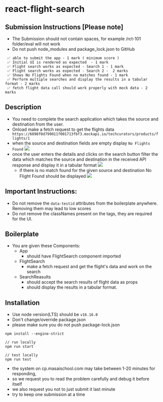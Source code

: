 # react-flight-search

## Submission Instructions [Please note]


- The Submission should not contain spaces, for example /rct-101 folder/eval will not work
- Do not push node_modules and package_lock.json to GitHub

```
 ✅ able to submit the app - 1 mark ( minimum score )
 ✅ Initial UI is rendered as expected  - 1 mark
 ✅ Flight search works as expected - Search 1 - 1 mark
 ✅ Flight search works as expected - Search 2 -  2 marks
 ✅ Shows No Flights Found when no matches found - 1 mark
 ✅ Perform multiple searches and display the results in a tabular format - 2 marks
 ✅ fetch flight data call should work properly with mock data - 2 marks
```

## Description

- You need to complete the search application which takes the source and destination from the user.
- Onload make a fetch request to get the flights data
  ` https://6098f0d799011f001713fbf3.mockapi.io/techcurators/products/flights/1`
- when the source and destination fields are empty display `No Flights Found`
  ![](https://i.imgur.com/mox1Bux.png)
- once the user enters the details and clicks on the search button filter the data which matches the source and destination in the received API response and display it in a tabular format
  ![](https://i.imgur.com/KSJrG06.png)
  - if there is no match found for the given source and destination No Flight Found should be displayed
    ![](https://i.imgur.com/YUw4lS0.png)

## Important Instructions:

- Do not remove the `data-testid` attributes from the boilerplate anywhere. Removing them may lead to low scores
- Do not remove the classNames present on the tags, they are required for the UI.

## Boilerplate

- You are given these Components:
  - App
    - should have FlightSearch component imported
  - FlightSearch
    - make a fetch request and get the flight's data and work on the search
  - SearchReasults
    - should accept the search results of flight data as props
    - should display the results in a tabular format.

## Installation

- Use node version(LTS) should be `v16.16.0`
- Don't change/override package.json
- please make sure you do not push package-lock.json

```
npm install --engine-strict

// run locally
npm run start

// test locally
npm run test

```

- the system on cp.masaischool.com may take between 1-20 minutes for responding,
- so we request you to read the problem carefully and debug it before itself
- we also request you not to just submit it last minute
- try to keep one submission at a time

